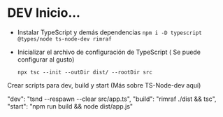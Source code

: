 # DEV Inicio...

 - Instalar TypeScript y demás dependencias
    `
    npm i -D typescript @types/node ts-node-dev rimraf
    `

- Inicializar el archivo de configuración de TypeScript ( Se puede configurar al gusto)

    `
    npx tsc --init --outDir dist/ --rootDir src
    `

Crear scripts para dev, build y start (Más sobre TS-Node-dev aquí)

  "dev": "tsnd --respawn --clear src/app.ts",
  "build": "rimraf ./dist && tsc",
  "start": "npm run build && node dist/app.js"